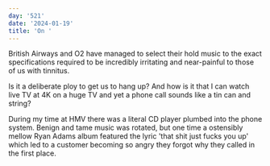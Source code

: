 ```yaml
---
day: '521'
date: '2024-01-19'
title: 'On '
---
```


British Airways and O2 have managed to select their hold music to the exact specifications required to be incredibly irritating and near-painful to those of us with tinnitus.

Is it a deliberate ploy to get us to hang up? And how is it that I can watch live TV at 4K on a huge TV and yet a phone call sounds like a tin can and string?

During my time at HMV there was a literal CD player plumbed into the phone system. Benign and tame music was rotated, but one time a ostensibly mellow Ryan Adams album featured the lyric 'that shit just fucks you up' which led to a customer becoming so angry they forgot why they called in the first place.

